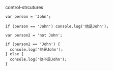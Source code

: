 
control-strcutures

```
var person = 'John';

if (person == 'John') console.log('他是John');
```

```
var person2 = 'not John';

if (person2 == 'John') {
  console.log('他是John');
} else {
  console.log('他不是John');
}
```
